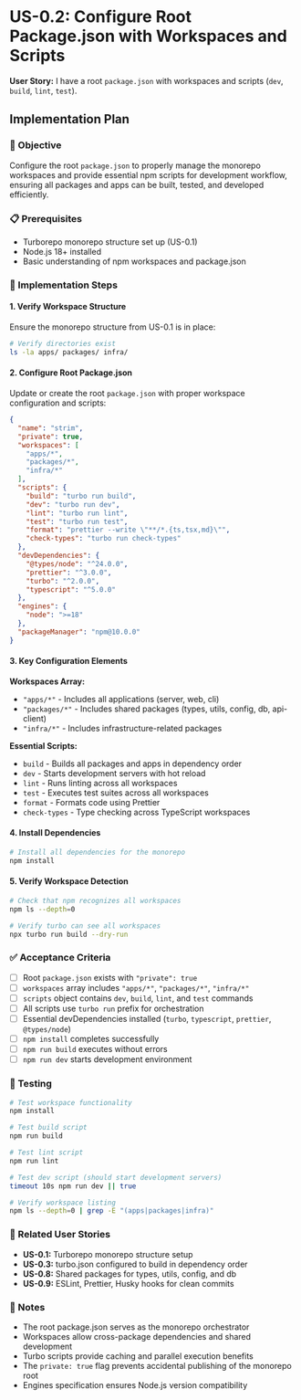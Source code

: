 # US-0.2: Configure Root Package.json with Workspaces and Scripts

**User Story:** I have a root `package.json` with workspaces and scripts (`dev`, `build`, `lint`, `test`).

## Implementation Plan

### 🎯 Objective
Configure the root `package.json` to properly manage the monorepo workspaces and provide essential npm scripts for development workflow, ensuring all packages and apps can be built, tested, and developed efficiently.

### 📋 Prerequisites
- Turborepo monorepo structure set up (US-0.1)
- Node.js 18+ installed
- Basic understanding of npm workspaces and package.json

### 🚀 Implementation Steps

#### 1. Verify Workspace Structure
Ensure the monorepo structure from US-0.1 is in place:
```bash
# Verify directories exist
ls -la apps/ packages/ infra/
```

#### 2. Configure Root Package.json
Update or create the root `package.json` with proper workspace configuration and scripts:

```json
{
  "name": "strim",
  "private": true,
  "workspaces": [
    "apps/*",
    "packages/*",
    "infra/*"
  ],
  "scripts": {
    "build": "turbo run build",
    "dev": "turbo run dev",
    "lint": "turbo run lint",
    "test": "turbo run test",
    "format": "prettier --write \"**/*.{ts,tsx,md}\"",
    "check-types": "turbo run check-types"
  },
  "devDependencies": {
    "@types/node": "^24.0.0",
    "prettier": "^3.0.0",
    "turbo": "^2.0.0",
    "typescript": "^5.0.0"
  },
  "engines": {
    "node": ">=18"
  },
  "packageManager": "npm@10.0.0"
}
```

#### 3. Key Configuration Elements

**Workspaces Array:**
- `"apps/*"` - Includes all applications (server, web, cli)
- `"packages/*"` - Includes shared packages (types, utils, config, db, api-client)
- `"infra/*"` - Includes infrastructure-related packages

**Essential Scripts:**
- `build` - Builds all packages and apps in dependency order
- `dev` - Starts development servers with hot reload
- `lint` - Runs linting across all workspaces
- `test` - Executes test suites across all workspaces
- `format` - Formats code using Prettier
- `check-types` - Type checking across TypeScript workspaces

#### 4. Install Dependencies
```bash
# Install all dependencies for the monorepo
npm install
```

#### 5. Verify Workspace Detection
```bash
# Check that npm recognizes all workspaces
npm ls --depth=0

# Verify turbo can see all workspaces
npx turbo run build --dry-run
```

### ✅ Acceptance Criteria
- [ ] Root `package.json` exists with `"private": true`
- [ ] `workspaces` array includes `"apps/*"`, `"packages/*"`, `"infra/*"`
- [ ] `scripts` object contains `dev`, `build`, `lint`, and `test` commands
- [ ] All scripts use `turbo run` prefix for orchestration
- [ ] Essential devDependencies installed (`turbo`, `typescript`, `prettier`, `@types/node`)
- [ ] `npm install` completes successfully
- [ ] `npm run build` executes without errors
- [ ] `npm run dev` starts development environment

### 🧪 Testing
```bash
# Test workspace functionality
npm install

# Test build script
npm run build

# Test lint script
npm run lint

# Test dev script (should start development servers)
timeout 10s npm run dev || true

# Verify workspace listing
npm ls --depth=0 | grep -E "(apps|packages|infra)"
```

### 🔗 Related User Stories
- **US-0.1:** Turborepo monorepo structure setup
- **US-0.3:** turbo.json configured to build in dependency order
- **US-0.8:** Shared packages for types, utils, config, and db
- **US-0.9:** ESLint, Prettier, Husky hooks for clean commits

### 📝 Notes
- The root package.json serves as the monorepo orchestrator
- Workspaces allow cross-package dependencies and shared development
- Turbo scripts provide caching and parallel execution benefits
- The `private: true` flag prevents accidental publishing of the monorepo root
- Engines specification ensures Node.js version compatibility
